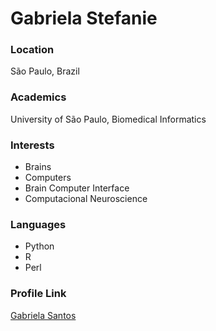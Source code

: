 # Gabriela Stefanie

### Location

São Paulo, Brazil

### Academics

University of São Paulo, Biomedical Informatics

### Interests

- Brains
- Computers
- Brain Computer Interface
- Computacional Neuroscience

### Languages

- Python
- R
- Perl

### Profile Link

[Gabriela Santos](https://github.com/stgabi)

